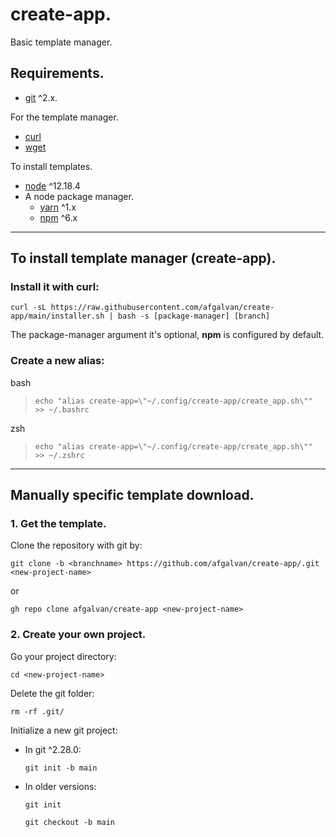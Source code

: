 # **create-app.**

Basic template manager.

## Requirements.

- [git](https://git-scm.com/downloads) ^2.x.

For the template manager.

- [curl](https://curl.se/download.html)
- [wget](https://www.gnu.org/software/wget/)

To install templates.

- [node](https://nodejs.org/en/download/) ^12.18.4
- A node package manager.
  - [yarn](https://classic.yarnpkg.com/en/docs/install/) ^1.x
  - [npm](https://www.npmjs.com/get-npm) ^6.x

---

## **To install template manager (create-app).**

### **Install it with curl:**

```
curl -sL https://raw.githubusercontent.com/afgalvan/create-app/main/installer.sh | bash -s [package-manager] [branch]
```

The package-manager argument it's optional, **npm** is configured by default.

### **Create a new alias:**

bash

> ```
> echo "alias create-app=\"~/.config/create-app/create_app.sh\"" >> ~/.bashrc
> ```

zsh

> ```
> echo "alias create-app=\"~/.config/create-app/create_app.sh\"" >> ~/.zshrc
> ```

---

## **Manually specific template download.**

### 1. Get the template.

Clone the repository with git by:

```
git clone -b <branchname> https://github.com/afgalvan/create-app/.git <new-project-name>
```

or

```
gh repo clone afgalvan/create-app <new-project-name>
```

### 2. Create your own project.

Go your project directory:

```
cd <new-project-name>
```

Delete the git folder:

```
rm -rf .git/
```

Initialize a new git project:

- In git ^2.28.0:
  ```
  git init -b main
  ```
- In older versions:
  ```
  git init
  ```
  ```
  git checkout -b main
  ```
